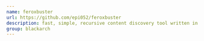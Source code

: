 ```yaml
---
name: feroxbuster
url: https://github.com/epi052/feroxbuster
description: fast, simple, recursive content discovery tool written in Rust. URL : https://github.com/epi052/feroxbuster Groups : blackarch blackarch-webapp blackarch-scanner blackarch-fuzzer
group: blackarch
---
```


